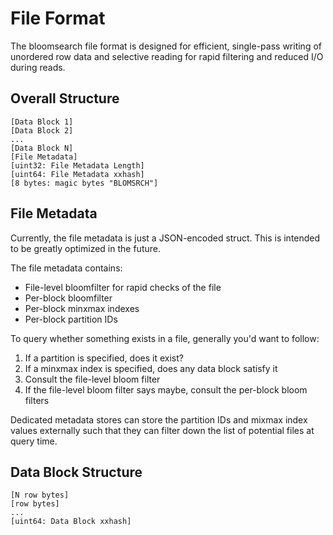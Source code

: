 # File Format

The bloomsearch file format is designed for efficient, single-pass writing of unordered row data and selective reading for rapid filtering and reduced I/O during reads.

## Overall Structure

```
[Data Block 1]
[Data Block 2]
...
[Data Block N]
[File Metadata]
[uint32: File Metadata Length]
[uint64: File Metadata xxhash]
[8 bytes: magic bytes "BLOMSRCH"]
```

## File Metadata

Currently, the file metadata is just a JSON-encoded struct. This is intended to be greatly optimized in the future.

The file metadata contains:
- File-level bloomfilter for rapid checks of the file
- Per-block bloomfilter
- Per-block minxmax indexes
- Per-block partition IDs

To query whether something exists in a file, generally you'd want to follow:
1. If a partition is specified, does it exist?
2. If a minxmax index is specified, does any data block satisfy it
3. Consult the file-level bloom filter
4. If the file-level bloom filter says maybe, consult the per-block bloom filters

Dedicated metadata stores can store the partition IDs and mixmax index values externally such that they can filter down the list of potential files at query time.

## Data Block Structure

```
[N row bytes]
[row bytes]
...
[uint64: Data Block xxhash]
```
